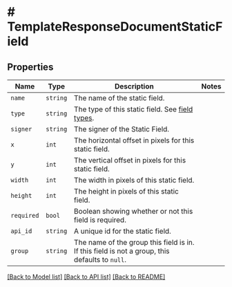 # # TemplateResponseDocumentStaticField



## Properties

Name | Type | Description | Notes
------------ | ------------- | ------------- | -------------
| `name` | ```string``` |  The name of the static field.  |  |
| `type` | ```string``` |  The type of this static field. See [field types](/api/reference/constants/#field-types).  |  |
| `signer` | ```string``` |  The signer of the Static Field.  |  |
| `x` | ```int``` |  The horizontal offset in pixels for this static field.  |  |
| `y` | ```int``` |  The vertical offset in pixels for this static field.  |  |
| `width` | ```int``` |  The width in pixels of this static field.  |  |
| `height` | ```int``` |  The height in pixels of this static field.  |  |
| `required` | ```bool``` |  Boolean showing whether or not this field is required.  |  |
| `api_id` | ```string``` |  A unique id for the static field.  |  |
| `group` | ```string``` |  The name of the group this field is in. If this field is not a group, this defaults to `null`.  |  |

[[Back to Model list]](../../README.md#models) [[Back to API list]](../../README.md#endpoints) [[Back to README]](../../README.md)
